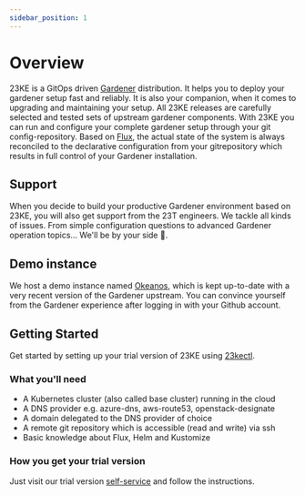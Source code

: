 ```yaml
---
sidebar_position: 1
---
```


# Overview

23KE is a GitOps driven [Gardener](https://gardener.cloud/) distribution. It helps you to deploy your gardener setup fast and reliably. It is also your companion, when it comes to upgrading and maintaining your setup. All 23KE releases are carefully selected and tested sets of upstream gardener components. With 23KE you can run and configure your complete gardener setup through your git config-repository. Based on [Flux](https://fluxcd.io/), the actual state of the system is always reconciled to the declarative configuration from your gitrepository which results in full control of your Gardener installation.

## Support

When you decide to build your productive Gardener environment based on 23KE, you will also get support from the 23T engineers. We tackle all kinds of issues. From simple configuration questions to advanced Gardener operation topics... We'll be by your side 🙂.

## Demo instance

We host a demo instance named [Okeanos](https://dashboard.okeanos.dev), which is kept up-to-date with a very recent version of the Gardener upstream. You can convince yourself from the Gardener experience after logging in with your Github account.

## Getting Started

Get started by setting up your trial version of 23KE using [23kectl](https://github.com/23technologies/23kectl).

### What you'll need

- A Kubernetes cluster (also called base cluster) running in the cloud
- A DNS provider e.g. azure-dns, aws-route53, openstack-designate
- A domain delegated to the DNS provider of choice
- A remote git repository which is accessible (read and write) via ssh
- Basic knowledge about Flux, Helm and Kustomize

### How you get your trial version

Just visit our trial version [self-service](https://self-service.ingress.23ke-releases.23t-prod.okeanos.dev/trial/request) and follow the instructions.


